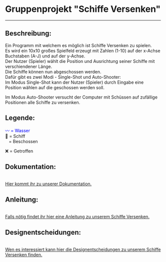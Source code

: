 # Gruppenprojekt "Schiffe Versenken"
***
<h2>Beschreibung:</h2>
Ein Programm mit welchem es möglich ist Schiffe Versenken zu spielen.<br />
Es wird ein 10x10 großes Spielfeld erzeugt mit Zahlen (1-10)  auf der x-Achse Buchstaben (A-J) und auf der y-Achse.<br />
Der Nutzer (Spieler) wählt die Position und Ausrichtung seiner Schiffe mit verschiendener Länge.<br />
Die Schiffe können nun abgeschossen werden.<br />
Dafür gibt es zwei Modi - Single-Shot und Auto-Shooter:<br />
Im Modus Single-Shot kann der Nutzer (Spieler) durch Eingabe eine Position wählen auf die geschossen werden soll.<br />
<p>Im Modus Auto-Shooter versucht der Computer mit Schüssen auf zufällige Positionen alle Schiffe zu versenken.<p/> 
<h2>Legende:</h2>
<span style="color:blue">〰️ = Wasser</span><br />
🚢 = Schiff<br />
&nbsp; &nbsp;= Beschossen<br />
<p>❌ = Getroffen</p>

<h2> Dokumentation:</h2>
<br /> <a href="https://github.com/fri-sel/schiffe/wiki/Dokumentation-des-Projekts:-%22Schiffe-Versenken%22">Hier kommt ihr zu unserer Dokumentation.</a> <br />

<h2>Anleitung:</h2>
<br /> <a href="https://github.com/fri-sel/schiffe/wiki/Anleitung"> Falls nötig findet ihr hier eine Anleitung zu unserem Schiffe Versenken. </a> <br />

<h2>Designentscheidungen:</h2>
<br /> <a href="https://github.com/fri-sel/schiffe/wiki/Designentscheidungen"> Wen es interessiert kann hier die Designentscheidungen zu unserem Schiffe Versenken finden.</a> <br />
